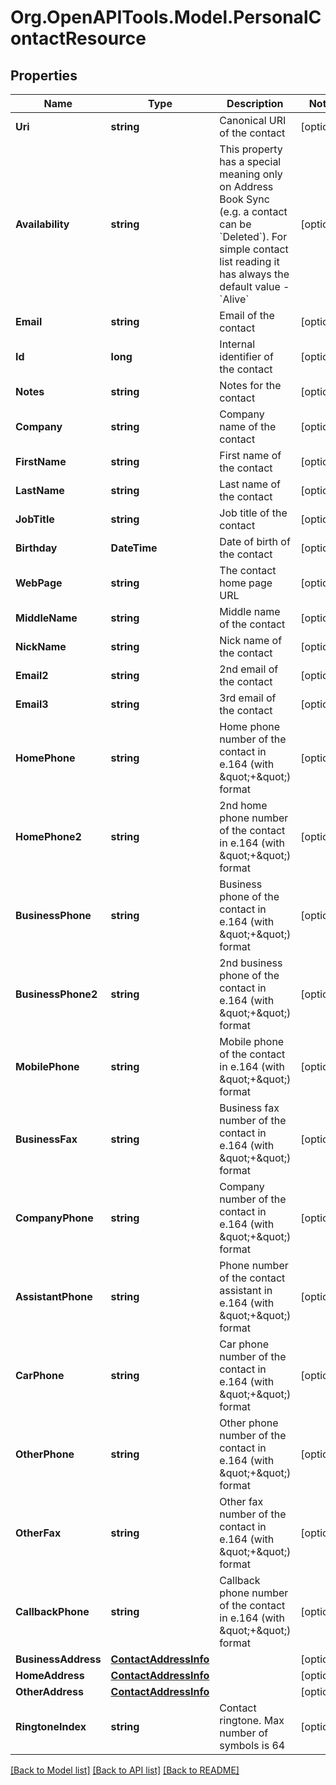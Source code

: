 
# Org.OpenAPITools.Model.PersonalContactResource

## Properties

Name | Type | Description | Notes
------------ | ------------- | ------------- | -------------
**Uri** | **string** | Canonical URI of the contact | [optional] 
**Availability** | **string** | This property has a special meaning only on Address Book Sync (e.g. a contact can be &#x60;Deleted&#x60;). For simple contact list reading it has always the default value - &#x60;Alive&#x60; | [optional] 
**Email** | **string** | Email of the contact | [optional] 
**Id** | **long** | Internal identifier of the contact | [optional] 
**Notes** | **string** | Notes for the contact | [optional] 
**Company** | **string** | Company name of the contact | [optional] 
**FirstName** | **string** | First name of the contact | [optional] 
**LastName** | **string** | Last name of the contact | [optional] 
**JobTitle** | **string** | Job title of the contact | [optional] 
**Birthday** | **DateTime** | Date of birth of the contact | [optional] 
**WebPage** | **string** | The contact home page URL | [optional] 
**MiddleName** | **string** | Middle name of the contact | [optional] 
**NickName** | **string** | Nick name of the contact | [optional] 
**Email2** | **string** | 2nd email of the contact | [optional] 
**Email3** | **string** | 3rd email of the contact | [optional] 
**HomePhone** | **string** | Home phone number of the contact in e.164 (with \&quot;+\&quot;) format | [optional] 
**HomePhone2** | **string** | 2nd home phone number of the contact in e.164 (with \&quot;+\&quot;) format | [optional] 
**BusinessPhone** | **string** | Business phone of the contact in e.164 (with \&quot;+\&quot;) format | [optional] 
**BusinessPhone2** | **string** | 2nd business phone of the contact in e.164 (with \&quot;+\&quot;) format | [optional] 
**MobilePhone** | **string** | Mobile phone of the contact in e.164 (with \&quot;+\&quot;) format | [optional] 
**BusinessFax** | **string** | Business fax number of the contact in e.164 (with \&quot;+\&quot;) format | [optional] 
**CompanyPhone** | **string** | Company number of the contact in e.164 (with \&quot;+\&quot;) format | [optional] 
**AssistantPhone** | **string** | Phone number of the contact assistant in e.164 (with \&quot;+\&quot;) format | [optional] 
**CarPhone** | **string** | Car phone number of the contact in e.164 (with \&quot;+\&quot;) format | [optional] 
**OtherPhone** | **string** | Other phone number of the contact in e.164 (with \&quot;+\&quot;) format | [optional] 
**OtherFax** | **string** | Other fax number of the contact in e.164 (with \&quot;+\&quot;) format | [optional] 
**CallbackPhone** | **string** | Callback phone number of the contact in e.164 (with \&quot;+\&quot;) format | [optional] 
**BusinessAddress** | [**ContactAddressInfo**](ContactAddressInfo.md) |  | [optional] 
**HomeAddress** | [**ContactAddressInfo**](ContactAddressInfo.md) |  | [optional] 
**OtherAddress** | [**ContactAddressInfo**](ContactAddressInfo.md) |  | [optional] 
**RingtoneIndex** | **string** | Contact ringtone. Max number of symbols is 64 | [optional] 

[[Back to Model list]](../README.md#documentation-for-models)
[[Back to API list]](../README.md#documentation-for-api-endpoints)
[[Back to README]](../README.md)

